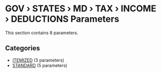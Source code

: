 # GOV › STATES › MD › TAX › INCOME › DEDUCTIONS Parameters

This section contains 8 parameters.

## Categories

- [ITEMIZED](itemized/index.md) (3 parameters)
- [STANDARD](standard/index.md) (5 parameters)
